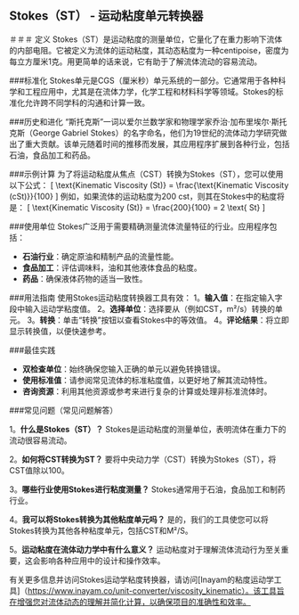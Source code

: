## Stokes（ST） - 运动粘度单元转换器

＃＃＃ 定义
Stokes（ST）是运动粘度的测量单位，它量化了在重力影响下流体的内部电阻。它被定义为流体的运动粘度，其动态粘度为一种centipoise，密度为每立方厘米1克。用更简单的话来说，它有助于了解流体流动的容易流动。

###标准化
Stokes单元是CGS（厘米秒）单元系统的一部分。它通常用于各种科学和工程应用中，尤其是在流体力学，化学工程和材料科学等领域。Stokes的标准化允许跨不同学科的沟通和计算一致。

###历史和进化
“斯托克斯”一词以爱尔兰数学家和物理学家乔治·加布里埃尔·斯托克斯（George Gabriel Stokes）的名字命名，他们为19世纪的流体动力学研究做出了重大贡献。该单元随着时间的推移而发展，其应用程序扩展到各种行业，包括石油，食品加工和药品。

###示例计算
为了将运动粘度从焦点（CST）转换为Stokes（ST），您可以使用以下公式：
\[ \text{Kinematic Viscosity (St)} = \frac{\text{Kinematic Viscosity (cSt)}}{100} \]
例如，如果流体的运动粘度为200 cst，则其在Stokes中的粘度将是：
\[ \text{Kinematic Viscosity (St)} = \frac{200}{100} = 2 \text{ St} \]

###使用单位
Stokes广泛用于需要精确测量流体流量特征的行业。应用程序包括：
-  **石油行业**：确定原油和精制产品的流量性能。
-  **食品加工**：评估调味料，油和其他液体食品的粘度。
-  **药品**：确保液体药物的适当一致性。

###用法指南
使用Stokes运动粘度转换器工具有效：
1。**输入值**：在指定输入字段中输入运动学粘度值。
2。**选择单位**：选择要从（例如CST，m²/s）转换的单元。
3。**转换**：单击“转换”按钮以查看Stokes中的等效值。
4。**评论结果**：将立即显示转换值，以便快速参考。

###最佳实践
-  **双检查单位**：始终确保您输入正确的单元以避免转换错误。
-  **使用标准值**：请参阅常见流体的标准粘度值，以更好地了解其流动特性。
-  **咨询资源**：利用其他资源或参考来进行复杂的计算或处理非标准流体时。

###常见问题（常见问题解答）

1。**什么是Stokes（ST）？**
Stokes是运动粘度的测量单位，表明流体在重力下的流动很容易流动。

2。**如何将CST转换为ST？**
要将中央动力学（CST）转换为Stokes（ST），将CST值除以100。

3。**哪些行业使用Stokes进行粘度测量？**
Stokes通常用于石油，食品加工和制药行业。

4。**我可以将Stokes转换为其他粘度单元吗？**
是的，我们的工具使您可以将Stokes转换为其他各种粘度单元，包括CST和M²/S。

5。**运动粘度在流体动力学中有什么意义？**
运动粘度对于理解流体流动行为至关重要，这会影响各种应用中的设计和操作效率。

有关更多信息并访问Stokes运动学粘度转换器，请访问[Inayam的粘度运动学工具]（https://www.inayam.co/unit-converter/viscosity_kinematic）。该工具旨在增强您对流体动态的理解并简化计算，以确保项目的准确性和效率。
